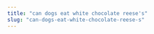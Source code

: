 ```yaml
---
title: "can dogs eat white chocolate reese's"
slug: "can-dogs-eat-white-chocolate-reese-s"
---
```


